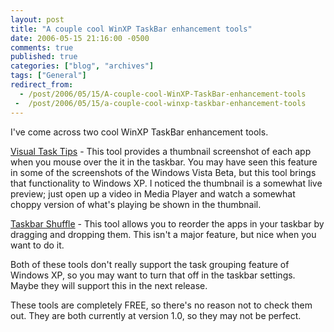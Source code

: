 ```yaml
---
layout: post
title: "A couple cool WinXP TaskBar enhancement tools"
date: 2006-05-15 21:16:00 -0500
comments: true
published: true
categories: ["blog", "archives"]
tags: ["General"]
redirect_from: 
  - /post/2006/05/15/A-couple-cool-WinXP-TaskBar-enhancement-tools
 -  /post/2006/05/15/a-couple-cool-winxp-taskbar-enhancement-tools
---
```

<!-- more -->
<p>I've come across two cool WinXP TaskBar enhancement tools.</p>
<p><a href="http://www.visualtasktips.com/">Visual Task Tips</a>&nbsp;- This tool provides a thumbnail screenshot of each app when you mouse over the it in the taskbar. You may have seen this feature in some of the screenshots of the Windows Vista Beta, but this tool brings that functionality to Windows XP. I noticed the thumbnail is a somewhat live preview; just open up a video in Media Player and watch a somewhat choppy version of what's playing be shown in the thumbnail.</p>
<p><a href="http://www.freewebs.com/nerdcave/taskbarshufflev10.htm">Taskbar Shuffle</a>&nbsp;- This tool allows you to reorder the apps in your taskbar by dragging and dropping them. This isn't a major feature, but&nbsp;nice when you want to do it.</p>
<p>Both of these tools don't really support the task grouping feature of Windows XP, so you may want to turn that off in the taskbar settings. Maybe they will support this in the next release.</p>
<p>These tools are completely FREE, so there's no reason not to check them out. They are both currently at version 1.0, so they may not be perfect.</p>
